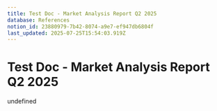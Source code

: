 ```yaml
---
title: Test Doc - Market Analysis Report Q2 2025
database: References
notion_id: 23880979-7b42-8074-a9e7-ef947db6804f
last_updated: 2025-07-25T15:54:03.919Z
---
```


# Test Doc - Market Analysis Report Q2 2025

undefined